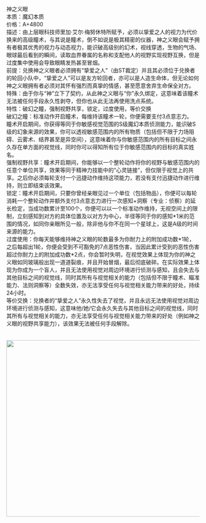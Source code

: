 <title>神之义眼</title>
<meta name="GENERATOR" content="WinCHM">
<meta http-equiv="Content-Type" content="text/html; charset=gb2312">
<br>神之义眼
<br>本质：魔幻本质
<br>价格：A+4800
<br>描述：由上层眼科技师里加·艾尔·梅努休特所赋予，必须以挚爱之人的视力为代价换来的高级瞳术，与其说是瞳术，倒不如说是极其精密的仪器，神之义眼会赋予拥有者极其优秀的视力与动态视力，能识破高级别的幻术，视线穿透，生物的气场、眼球最后看到的瞬间，读取血界眷属的名称和支配他人的视野实现视野互换，但是过度集中使用会导致眼睛发热甚至冒烟。
<br>前提：兑换神之义眼者必须拥有“挚爱之人”（由ST裁定）并且其必须位于兑换者的轮回小队中，“挚爱之人”可以是友方轮回者，亦可以是人造生命体，但无论如何神之义眼拥有者必须对其怀有强烈而真挚的情感，甚至愿意舍弃生命保全对方。
<br>特殊：由于你与“神”立下了契约，从此神之义眼与“你”永久绑定，这意味着该瞳术无法被任何手段永久性剥夺，但你也从此无法再使用洗点系统。
<br>特性：破幻之瞳，强制视野共享，锁定，过度使用，等价交换
<br>破幻之瞳：标准动作开启瞳术，每维持该瞳术一轮，你便需要支付3点意志力。
<br>瞳术开启期间，你获得等同于你敏感视觉范围的S级魔幻本质侦测能力，能识破S级的幻象来源的效果，你可以透视敏感范围内的所有物质（包括但不限于力场阻碍、云雾术、结界甚至是异空间），这意味着你与你敏感范围内的所有目标之间永久存在单方面的视觉线，同时你可以得知所有位于你敏感范围内的目标的真实姓名。
<br>强制视野共享：瞳术开启期间，你能够以一个整轮动作将你的视野与敏感范围内的任意个单位共享，效果等同于精神力技能中的“心灵链接”，但仅限于视觉上的共享。之后你必须每轮支付一个迅捷动作维持这项能力，若没有支付迅捷动作进行维持，则立即结束该效果。
<br>锁定：瞳术开启期间，只要你曾经亲眼见过一个单位（包括物品），你便可以每轮消耗一个整轮动作并额外支付3点意志力进行一次感知+洞察（专业：侦察）的延长检定，当成功数累计至100个，你便可以以一个标准动作维持，无视空间上的限制，立刻感知到对方的具体位置及以对方为中心，半径等同于你的感知*1米的范围的情况，如同你亲眼所见一般，除非他与你不在同一个星球上，这是A级的时间来源的能力。
<br>过度使用：你每天能够维持神之义眼的轮数最多为你耐力上的附加成功数*1轮，之后每超出1轮，你便会受到不可豁免的7点恶性伤害，当因此累计受到的恶性伤害超过你耐力上的附加成功数*2点，你会暂时失明，在视觉效果上体现为你的神之义眼如同玻璃般出现一道道裂痕，并且开始冒烟，最后彻底破碎。在实际效果上体现为你成为一个盲人，并且无法使用视觉对周边环境进行侦测与感知，且会失去与其他目标之间的视觉线，同时其所有与视觉相关的能力（包括但不限于瞳术、瞄准能力、法则洞察等）全数失效，亦无法享受任何与视觉相关能力带来的好处，持续24小时。
<br>等价交换：兑换者的“挚爱之人”永久性失去了视觉，并且永远无法使用视觉对周边环境进行侦测与感知，这意味他/她/它会永久失去与其他目标之间的视觉线，同时其所有与视觉相关的能力，亦无法享受任何与视觉相关能力带来的好处（例如神之义眼的视野共享能力），该效果无法被任何手段解除。
<br>
<br>
<br>
<img src="images/神之义眼.jpg" height="460" width="650"/>